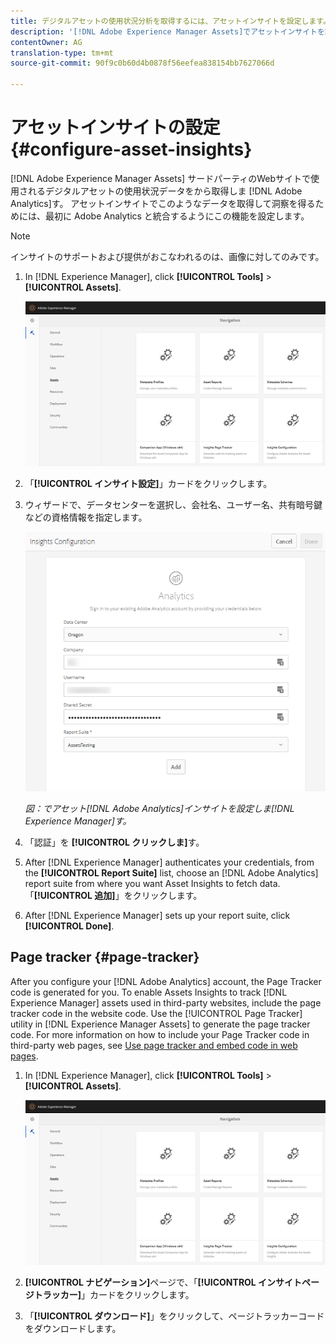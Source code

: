 ```yaml
---
title: デジタルアセットの使用状況分析を取得するには、アセットインサイトを設定します。
description: '[!DNL Adobe Experience Manager Assets]でアセットインサイトを設定します。'
contentOwner: AG
translation-type: tm+mt
source-git-commit: 90f9c0b60d4b0878f56eefea838154bb7627066d

---
```



# アセットインサイトの設定 {#configure-asset-insights}

[!DNL Adobe Experience Manager Assets] サードパーティのWebサイトで使用されるデジタルアセットの使用状況データをから取得しま [!DNL Adobe Analytics]す。 アセットインサイトでこのようなデータを取得して洞察を得るためには、最初に Adobe Analytics と統合するようにこの機能を設定します。

>[!NOTE]
>
>インサイトのサポートおよび提供がおこなわれるのは、画像に対してのみです。

1. In [!DNL Experience Manager], click **[!UICONTROL Tools]** > **[!UICONTROL Assets]**.

   ![chlimage_1-72](assets/chlimage_1-210.png)

1. 「**[!UICONTROL インサイト設定]**」カードをクリックします。
1. ウィザードで、データセンターを選択し、会社名、ユーザー名、共有暗号鍵などの資格情報を指定します。

   ![Experience Managerでアセットインサイト用のAdobe Analyticsの設定](assets/insights_config2.png)

   *図：でアセット[!DNL Adobe Analytics]インサイトを設定しま[!DNL Experience Manager]す。*

1. 「認証」を **[!UICONTROL クリックしま]**&#x200B;す。
1. After [!DNL Experience Manager] authenticates your credentials, from the **[!UICONTROL Report Suite]** list, choose an [!DNL Adobe Analytics] report suite from where you want Asset Insights to fetch data. 「**[!UICONTROL 追加]**」をクリックします。
1. After [!DNL Experience Manager] sets up your report suite, click **[!UICONTROL Done]**.

## Page tracker {#page-tracker}

After you configure your [!DNL Adobe Analytics] account, the Page Tracker code is generated for you. To enable Assets Insights to track [!DNL Experience Manager] assets used in third-party websites, include the page tracker code in the website code. Use the [!UICONTROL Page Tracker] utility in [!DNL Experience Manager Assets] to generate the page tracker code. For more information on how to include your Page Tracker code in third-party web pages, see [Use page tracker and embed code in web pages](/help/assets/touch-ui-using-page-tracker.md).

1. In [!DNL Experience Manager], click **[!UICONTROL Tools]** > **[!UICONTROL Assets]**.

   ![chlimage_1-73](assets/chlimage_1-214.png)

1. **[!UICONTROL ナビゲーション]**&#x200B;ページで、「**[!UICONTROL インサイトページトラッカー]**」カードをクリックします。
1. 「**[!UICONTROL ダウンロード]**」をクリックして、ページトラッカーコードをダウンロードします。
